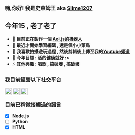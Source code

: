 ### 嗨,你好! 我是史萊姆王 aka [Slime1207](https://github.com/Slime1207)

## 今年15 , 老了老了
- 🔭 **目前正在製作一個 [Aoi.js的機器人][bot]**
- 🌱 **最近才開始學習編碼 , 還是個小小菜鳥**
- 🎥 **我喜歡拍攝遊玩過程 , 然後剪輯後上傳至我的[Youtube頻道][youtube]**
- 🥅 **今年目標 : 活的健康就好 :>**
- ⚡ **其他興趣 : 唱歌 , 搞破壞 , 搞破壞**
###  我目前經營以下社交平台
[<img align="left" alt="圖標無法加載" width="22px" src="https://cdn.jsdelivr.net/npm/simple-icons@3.13.0/icons/discord.svg" />][discord]
[<img align="left" alt="圖標無法加載" width="22px" src="https://cdn.jsdelivr.net/npm/simple-icons@v3/icons/youtube.svg" />][youtube] 
[<img align="left" alt="圖標無法加載" width="22px" src="https://cdn.jsdelivr.net/npm/simple-icons@v3/icons/twitter.svg" />][twitter]
</br>
### 目前已稍微接觸過的語言
- [x] **Node.js** 
- [ ] **Python** 
- [x] **HTML** 

<!-- 名稱 -->
[youtube]: https://www.youtube.com/channel/UCJYsxslo0c4Enj1A0tveNdw
[discord]: https://discordapp.com/users/6991907591883350077/
[bot]: https://discord.com/oauth2/authorize?client_id=850372620323258378&scope=bot&permissions=8
[twitter]: https://twitter.com/Slimeking_1207
